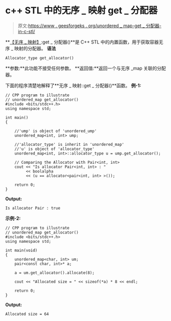 # c++ STL 中的无序 _ 映射 get _ 分配器

> 原文:[https://www . geesforgeks . org/unordered _ map-get _ 分配器-in-c-stl/](https://www.geeksforgeeks.org/unordered_map-get_allocator-in-c-stl/)

**[【无序 _ 映射】](https://www.geeksforgeeks.org/unordered_map-in-stl-and-its-applications/):get _ 分配器()**是 C++ STL 中的内置函数，用于获取容器无序 _ 映射的分配器。
**语法**

```
Allocator_type get_allocator()

```

**参数:**此功能不接受任何参数。
**返回值:**返回一个与无序 _map 关联的分配器。

下面的程序清楚地解释了**无序 _ 映射::get _ 分配器()**函数。
**例-1:**

```
// CPP program to illustrate
// unordered_map get_allocator()
#include <bits/stdc++.h>
using namespace std;

int main()
{

    //'ump' is object of 'unordered_ump'
    unordered_map<int, int> ump;

    //'allocator_type' is inherit in 'unordered_map'
    //'u' is object of 'allocator_type'
    unordered_map<int, int>::allocator_type u = ump.get_allocator();

    // Comparing the Allocator with Pair<int, int>
    cout << "Is allocator Pair<int, int> : "
         << boolalpha
         << (u == allocator<pair<int, int> >());

    return 0;
}
```

**Output:**

```
Is allocator Pair : true 
```

**示例-2:**

```
// CPP program to illustrate
// unordered_map get_allocator()
#include <bits/stdc++.h>
using namespace std;

int main(void)
{
    unordered_map<char, int> um;
    pair<const char, int>* a;

    a = um.get_allocator().allocate(8);

    cout << "Allocated size = " << sizeof(*a) * 8 << endl;

    return 0;
}
```

**Output:**

```
Allocated size = 64

```